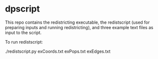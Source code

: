 # dpscript

This repo contains the redistricting executable, the redistscript (used for preparing inputs and running redistricting), and three example text files as input to the script. 

To run redistscript:

./redistscript.py exCoords.txt exPops.txt exEdges.txt

